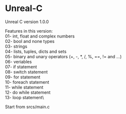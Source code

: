 # Unreal-C
Unreal C version 1.0.0

Features in this version:\
01- int, float and complex numbers\
02- bool and none types\
03- strings\
04- lists, tuples, dicts and sets\
05- binary and unary operators (+, -, *, /, %, ==, != and ...)\
06- veriables\
07- if statement\
08- switch statement\
09- for statement\
10- foreach statement\
11- while statement\
12- do while statement\
13- loop statement\

Start from srcs/main.c
